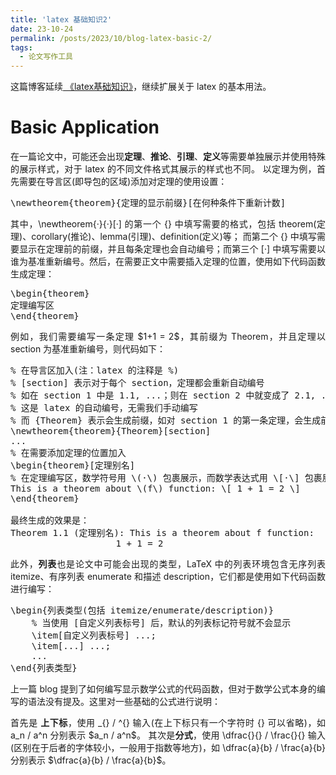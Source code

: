 ```yaml
---
title: 'latex 基础知识2'
date: 23-10-24
permalink: /posts/2023/10/blog-latex-basic-2/
tags:
  - 论文写作工具
---
```


<p style="text-align:justify; text-justify:inter-ideograph;">这篇博客延续<a href="https://cai-jianfeng.github.io/posts/2023/10/blog-latex-basic/" target="_blank" title="latex basic">
《latex基础知识》</a>，继续扩展关于 latex 的基本用法。</p>

Basic Application
===

<p style="text-align:justify; text-justify:inter-ideograph;">在一篇论文中，可能还会出现<b>定理</b>、<b>推论</b>、<b>引理</b>、<b>定义</b>等需要单独展示并使用特殊的展示样式，对于 latex 的不同文件格式其展示的样式也不同。
以定理为例，首先需要在导言区(即导包的区域)添加对定理的使用设置：</p>

<pre>
\newtheorem{theorem}{定理的显示前缀}[在何种条件下重新计数]
</pre>

<p style="text-align:justify; text-justify:inter-ideograph;">其中，\newtheorem{·}{·}[·] 的第一个 {} 中填写需要的格式，包括 theorem(定理)、corollary(推论)、lemma(引理)、definition(定义)等；
而第二个 {} 中填写需要显示在定理前的前缀，并且每条定理也会自动编号；而第三个 [·] 中填写需要以谁为基准重新编号。然后，在需要正文中需要插入定理的位置，使用如下代码函数生成定理：</p>

<pre>
\begin{theorem}
定理编写区
\end{theorem}
</pre>

<p style="text-align:justify; text-justify:inter-ideograph;">例如，我们需要编写一条定理 $1+1 = 2$，其前缀为 Theorem，并且定理以 section 为基准重新编号，则代码如下：</p>

<pre>
% 在导言区加入(注：latex 的注释是 %)
% [section] 表示对于每个 section，定理都会重新自动编号
% 如在 section 1 中是 1.1, ...；则在 section 2 中就变成了 2.1, ...
% 这是 latex 的自动编号，无需我们手动编写
% 而 {Theorem} 表示会生成前缀，如对 section 1 的第一条定理，会生成前缀 Theorem 1.1
\newtheorem{theorem}{Theorem}[section]
...
% 在需要添加定理的位置加入
\begin{theorem}[定理别名]
% 在定理编写区，数学符号用 \(·\) 包裹展示，而数学表达式用 \[·\] 包裹展示(其语法和正文的 $·$ 中的语法相同)
This is a theorem about \(f\) function: \[ 1 + 1 = 2 \]
\end{theorem}

最终生成的效果是：
Theorem 1.1 (定理别名): This is a theorem about f function: 
                    1 + 1 = 2
</pre>

<p style="text-align:justify; text-justify:inter-ideograph;">此外，<b>列表</b>也是论文中可能会出现的类型，LaTeX 中的列表环境包含无序列表 itemize、有序列表 enumerate 和描述 description，它们都是使用如下代码函数进行编写：</p>

<pre>
\begin{列表类型(包括 itemize/enumerate/description)}
    % 当使用 [自定义列表标号] 后，默认的列表标记符号就不会显示
    \item[自定义列表标号] ...;
    \item[...] ...;
    ...
\end{列表类型}
</pre>

<p style="text-align:justify; text-justify:inter-ideograph;">上一篇 blog 提到了如何编写显示数学公式的代码函数，但对于数学公式本身的编写的语法没有提及。这里对一些基础的公式进行说明：</p>

<p style="text-align:justify; text-justify:inter-ideograph;">首先是 <b>上下标</b>，使用 _{} / ^{} 输入(在上下标只有一个字符时 {} 可以省略)，如 a_n / a^n 分别表示 $a_n / a^n$。
其次是<b>分式</b>，使用 \dfrac{}{} / \frac{}{} 输入(区别在于后者的字体较小，一般用于指数等地方)，如 \dfrac{a}{b} / \frac{a}{b} 分别表示 $\dfrac{a}{b} / \frac{a}{b}$。
</p>